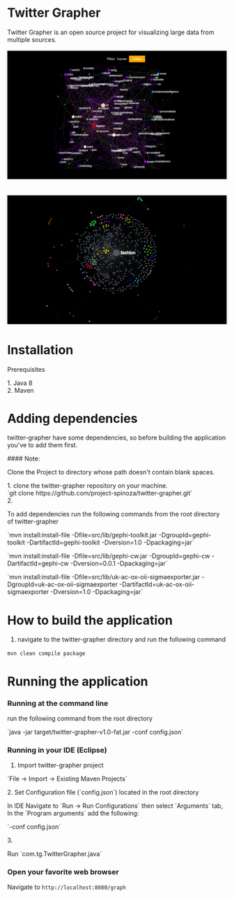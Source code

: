 # Twitter Grapher
Twitter Grapher is an open source project for visualizing large data from multiple sources.<br/><br/>
![WordCrowd screenshot](images/twitter-grapher1.jpg)  <br/><br/><br/>
![WordCrowd screenshot](images/twitter-grapher.jpg)  <br/>
# Installation
<p>Prerequisites</p>
1. Java 8<br>
2. Maven<br>


# Adding dependencies
<p>twitter-grapher have some dependencies, so before building the application you've to add them first.</p>
#### Note:
<p>Clone the Project to directory whose path doesn't contain blank spaces.</p>
1. clone the twitter-grapher repository on your machine.<br/>
   `git clone https://github.com/project-spinoza/twitter-grapher.git`<br/>
2. <p>To add dependencies run the following commands from the root directory of twitter-grapher</p>
  <p>`mvn install:install-file -Dfile=src/lib/gephi-toolkit.jar -DgroupId=gephi-toolkit -DartifactId=gephi-toolkit -Dversion=1.0 -Dpackaging=jar`</p>
<p>`mvn install:install-file -Dfile=src/lib/gephi-cw.jar -DgroupId=gephi-cw -DartifactId=gephi-cw -Dversion=0.0.1 -Dpackaging=jar`</p>
<p>`mvn install:install-file -Dfile=src/lib/uk-ac-ox-oii-sigmaexporter.jar -DgroupId=uk-ac-ox-oii-sigmaexporter -DartifactId=uk-ac-ox-oii-sigmaexporter -Dversion=1.0 -Dpackaging=jar`</p>

# How to build the application
1. <p>navigate to the twitter-grapher directory and run the following command</p>
  `mvn clean compile package`<br>

# Running the application

### Running at the command line
<p>run the following command from the root directory</p>
`java -jar target/twitter-grapher-v1.0-fat.jar -conf config.json`

### Running in your IDE (Eclipse)
1. Import twitter-grapher project
<p>`File -> Import -> Existing Maven Projects`</p>
2. Set Configuration file (`config.json`) located in the root directory
<p>In IDE Navigate to `Run -> Run Configurations` then select `Arguments` tab, In the `Program arguments` add the following:</p>
<p>`-conf config.json`</p>
3. <p>Run `com.tg.TwitterGrapher.java`</p>

### Open your favorite web browser
Navigate to `http://localhost:8080/graph`
